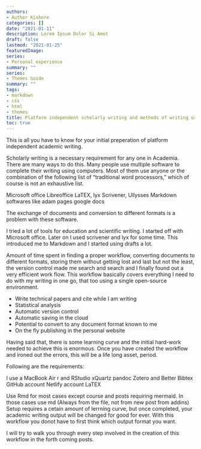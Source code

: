 ```yaml
---
authors:
- Author Kishore
categories: []
date: "2021-01-11"
description: Lorem Ipsum Dolor Si Amet
draft: false
lastmod: "2021-01-25"
featuredImage: 
series:
- Personal experience
summary: ""
series:
- Themes Guide
summary: ""
tags:
- markdown
- css
- html
- themes
title: Platform independent scholarly writing and methods of writing using computer
toc: true
---
```


This is all you have to know for your initial preperation of platform independent academic writing.
<!--more-->




Scholarly writing is a necessary requirement for any one in Academia. There are many ways to do this. Many people use multiple software to complete their writing using computers. Most of them use anyone or the combination of the following list of “traditional word processors,” which of course is not an exhaustive list.

Microsoft office
Libreoffice
LaTEX, lyx
Scrivener, Ullysses
Markdown softwares like adam
pages
google docs

The exchange of documents and conversion to different formats is a problem with these software.

I tried a lot of tools for education and scientific writing. I started off with Microsoft office. Later on I used scrivener and lyx for some time. This introduced me to Markdown and I started using drafts a lot.

Amount of time spent in finding a proper workflow, converting documents to different formats, storing them without getting lost and last but not the least, the version control made me search and search and I finally found out a very efficient work flow. This workflow basically covers everything I need to do with my writing in one go, that too using a single open-source environment.

- Write technical papers and cite while I am writing
- Statistical analysis
- Automatic version control
- Automatic saving in the cloud
- Potential to convert to any document format known to me
- On the fly publishing in the personal website

Having said that, there is some learning curve and the initial hard-work needed to achieve this is enormous. Once you have created the workflow and ironed out the errors, this will be a life long asset, period.

Following are the requirements:

I use a MacBook Air
r and RStudio
xQuartz
pandoc
Zotero and Better Bibtex
GitHub account
Netlify account
LaTEX

Use Rmd for most cases except course and posts requiring mermaid. In those cases use md (Always from the file, not from new post from addins)
Setup requires a cetain amount of lerrning curve, but once completed, your academic writing output will be changed for good for ever.
With this workflow you donot have to first think which output format you want.

I will try to walk you through every step involved in the creation of this workflow in the forth coming posts.

